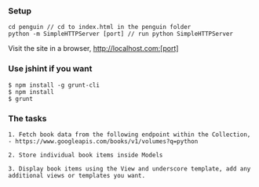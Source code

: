### Setup
	cd penguin // cd to index.html in the penguin folder
	python -m SimpleHTTPServer [port] // run python SimpleHTTPServer

Visit the site in a browser, http://localhost.com:[port]

### Use jshint if you want

    $ npm install -g grunt-cli
    $ npm install
    $ grunt

### The tasks
    1. Fetch book data from the following endpoint within the Collection,
    - https://www.googleapis.com/books/v1/volumes?q=python

    2. Store individual book items inside Models

    3. Display book items using the View and underscore template, add any additional views or templates you want.



